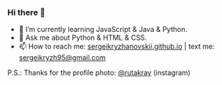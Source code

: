 ### Hi there 👋

- 🌱 I’m currently learning JavaScript & Java & Python.
- 💬 Ask me about Python & HTML & CSS.
- 📫 How to reach me: [sergeikryzhanovskii.github.io](https://sergeikryzhanovskii.github.io/) | text me: sergeikryzh95@gmail.com

P.S.: Thanks for the profile photo: [@rutakray](https://www.instagram.com/rutakray/?hl=ru "@rutakray") (instagram)



<!--
**SergeiKryzhanovskii/SergeiKryzhanovskii** is a ✨ _special_ ✨ repository because its `README.md` (this file) appears on your GitHub profile.

Here are some ideas to get you started:

- 🔭 I’m currently working on ...
- 🌱 I’m currently learning ...
- 👯 I’m looking to collaborate on ...
- 🤔 I’m looking for help with ...
- 💬 Ask me about ...
- 📫 How to reach me: ...
- 😄 Pronouns: ...
- ⚡ Fun fact: ...
-->
